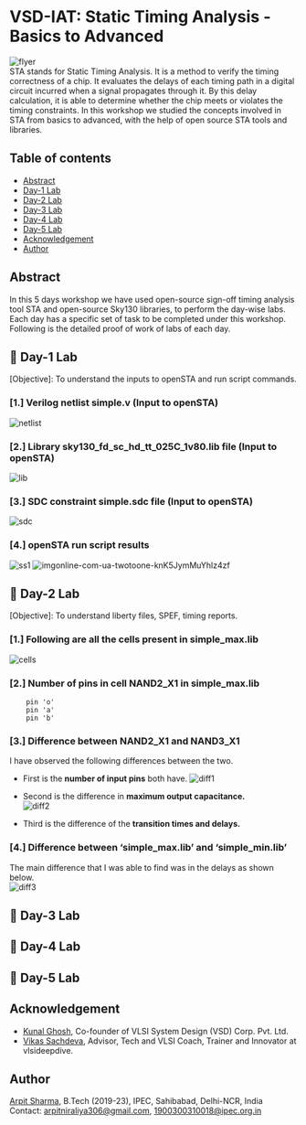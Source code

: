 # VSD-IAT: Static Timing Analysis - Basics to Advanced
![flyer](https://user-images.githubusercontent.com/68592620/220321874-458e55b3-e193-4734-8070-2a2477eaca27.png)  
STA stands for Static Timing Analysis. It is a method to verify the timing correctness of a chip. It evaluates the delays of each timing path in a digital circuit incurred when a signal propagates through it. By this delay calculation, it is able to determine whether the chip meets or violates the timing constraints. In this workshop we studied the concepts involved in STA from basics to advanced, with the help of open source STA tools and libraries.  
## Table of contents  
- [Abstract](https://github.com/arpit306/VSD-IAT-Sign-off-Timing-Analysis---Basics-to-Advanced#%EF%B8%8F-abstract)  
- [Day-1 Lab](https://github.com/arpit306/VSD-IAT-Sign-off-Timing-Analysis---Basics-to-Advanced#%EF%B8%8F-day-1-labs)  
- [Day-2 Lab](https://github.com/arpit306/VSD-IAT-Sign-off-Timing-Analysis---Basics-to-Advanced#%EF%B8%8F-day-2-labs)  
- [Day-3 Lab](https://github.com/arpit306/VSD-IAT-Sign-off-Timing-Analysis---Basics-to-Advanced#%EF%B8%8F-day-3-labs)  
- [Day-4 Lab](https://github.com/arpit306/VSD-IAT-Sign-off-Timing-Analysis---Basics-to-Advanced#%EF%B8%8F-day-4-labs)  
- [Day-5 Lab](https://github.com/arpit306/VSD-IAT-Sign-off-Timing-Analysis---Basics-to-Advanced#%EF%B8%8F-day-5-labs)  
- [Acknowledgement](https://github.com/arpit306/VSD-IAT-Sign-off-Timing-Analysis---Basics-to-Advanced#%EF%B8%8F-acknowledgement)  
- [Author](https://github.com/arpit306/VSD-IAT-Sign-off-Timing-Analysis---Basics-to-Advanced#%EF%B8%8F-author)  
## Abstract
In this 5 days workshop we have used open-source sign-off timing analysis tool STA and open-source Sky130 libraries, to perform the day-wise labs.
Each day has a specific set of task to be completed under this workshop. Following is the detailed proof of work of labs of each day.
## 🔲 Day-1 Lab
[Objective]: To understand the inputs to openSTA and run script commands.
### [1.] Verilog netlist simple.v (Input to openSTA)  

![netlist](https://user-images.githubusercontent.com/68592620/220353404-723d68a1-4de2-4ee3-b1f7-e4fcf369775b.png)

### [2.] Library sky130_fd_sc_hd_tt_025C_1v80.lib file (Input to openSTA)  

![lib](https://user-images.githubusercontent.com/68592620/220355039-9e47d857-4b05-45e5-a8d1-637ce6fd7064.png)

### [3.] SDC constraint simple.sdc file (Input to openSTA)  

![sdc](https://user-images.githubusercontent.com/68592620/220356373-7fd75b3a-a8c1-48d0-96ab-61cacaeff1a8.png)

### [4.] openSTA run script results  

![ss1](https://user-images.githubusercontent.com/68592620/220439954-23dd5bd1-8ec8-4c89-8a4f-25743d6d728b.png)
![imgonline-com-ua-twotoone-knK5JymMuYhlz4zf](https://user-images.githubusercontent.com/68592620/220359573-fde7b9d0-7722-410f-88c1-5959a6f90460.jpg)
## 🔲 Day-2 Lab  
[Objective]: To understand liberty files, SPEF, timing reports.  

### [1.] Following are all the cells present in simple_max.lib  
![cells](https://user-images.githubusercontent.com/68592620/220440650-88b0674d-7a1b-4b5f-8c52-324c41de86e1.png)

### [2.] Number of pins in cell NAND2_X1 in simple_max.lib  
``` There are three pins in NAND2_X1 in simple_max.lib as mentioned below  
    pin 'o'
    pin 'a'
    pin 'b'  
 ```  
### [3.] Difference between NAND2_X1 and NAND3_X1  
 I have observed the following differences between the two.
- First is the **number of input pins** both have. 
![diff1](https://user-images.githubusercontent.com/68592620/220427348-3ca46e3b-6424-4574-8ea4-7be526fdb599.png)

- Second is the difference in **maximum output capacitance.**  
![diff2](https://user-images.githubusercontent.com/68592620/220427504-9bace579-bab1-46b7-b8a6-cdc936619720.png)

- Third is the difference of the **transition times and delays.**  
### [4.] Difference between ‘simple_max.lib’ and ‘simple_min.lib’ 
The main difference that I was able to find was in the delays as shown below.  
![diff3](https://user-images.githubusercontent.com/68592620/220441947-45186d05-003b-44d8-a27c-f7103c7bb96a.png)

## 🔲 Day-3 Lab
## 🔲 Day-4 Lab
## 🔲 Day-5 Lab
## Acknowledgement

- [Kunal Ghosh](https://github.com/kunalg123), Co-founder of VLSI System Design (VSD) Corp. Pvt. Ltd.
- [Vikas Sachdeva](https://vlsideepdive.com/), Advisor, Tech and VLSI Coach, Trainer and Innovator at vlsideepdive.
## Author

[Arpit Sharma](https://www.linkedin.com/in/arpit-s-a92647108/), B.Tech (2019-23), IPEC, Sahibabad, Delhi-NCR, India  
Contact: arpitniraliya306@gmail.com, 1900300310018@ipec.org.in  <br>
